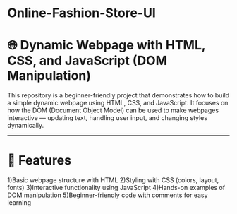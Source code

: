 # Online-Fashion-Store-UI

# **🌐 Dynamic Webpage with HTML, CSS, and JavaScript (DOM Manipulation)**

This repository is a beginner-friendly project that demonstrates how to build a simple dynamic webpage using HTML, CSS, and JavaScript.
It focuses on how the DOM (Document Object Model) can be used to make webpages interactive — updating text, handling user input, and changing styles dynamically.

----------------------------------------------------------------------------------------------------------------

# **🚀 Features**

1)Basic webpage structure with HTML
2)Styling with CSS (colors, layout, fonts)
3)Interactive functionality using JavaScript
4)Hands-on examples of DOM manipulation
5)Beginner-friendly code with comments for easy learning
